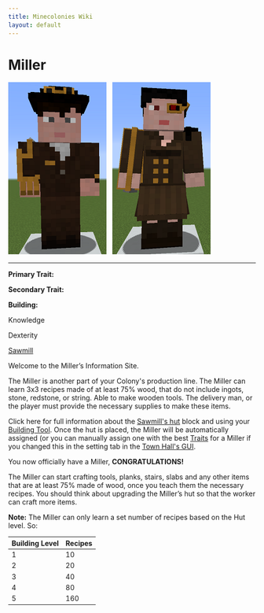 ```yaml
---
title: Minecolonies Wiki
layout: default
---
```

# Miller

<div class="infobox box text-center">
<img src="../../assets/images/workers/miller_m.png" alt="Miller Male" />&nbsp;&nbsp;&nbsp;<img src="../../assets/images/workers/miller_f.png" alt="Miller Female" />
<hr />
  <div class="row section-text text-left">
    <div class="col">
      <p><strong>Primary Trait:</strong></p>
      <p><strong>Secondary Trait:</strong></p>
      <p><strong>Building:</strong></p>
    </div>
    <div class="col">
      <p class="traitp">Knowledge</p>
      <p class="traits">Dexterity</p>
      <p><a href="../buildings/sawmill">Sawmill</a></p>
    </div>
  </div>
</div>

Welcome to the Miller’s Information Site.

The Miller is another  part of your Colony's production line. The Miller can learn 3x3 recipes made of at least 75% wood, that do not include ingots, stone, redstone, or string. Able to make wooden tools. The delivery man, or the player must provide the necessary supplies to make these items.

Click here for full information about the [Sawmill's hut](../buildings/sawmill) block and using your [Building Tool](../items/buildingtool). Once the hut is placed, the Miller will be automatically assigned (or you can manually assign one with the best [Traits](../systems/workerinfo) for a Miller if you changed this in the setting tab in the [Town Hall's GUI](../../source/buildings/townhall).

You now officially have a Miller, **CONGRATULATIONS!**

The Miller can start crafting tools, planks, stairs, slabs and any other items that are at least 75% made of wood, once you teach them the necessary recipes. You should think about upgrading the Miller’s hut so that the worker can craft more items.  

**Note:** The Miller can only learn a set number of recipes based on the Hut level. So:


| Building Level | Recipes |
| ----- | ----- |
| 1 | 10  |
| 2 | 20  |
| 3 | 40  |
| 4 | 80  |
| 5 | 160 |
